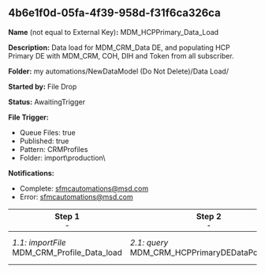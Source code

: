 ## 4b6e1f0d-05fa-4f39-958d-f31f6ca326ca

**Name** (not equal to External Key)**:** MDM_HCPPrimary_Data_Load

**Description:** Data load for MDM_CRM_Data DE, and populating HCP Primary DE with MDM_CRM, COH, DIH and Token from all subscriber.

**Folder:** my automations/NewDataModel (Do Not Delete)/Data Load/

**Started by:** File Drop

**Status:** AwaitingTrigger

**File Trigger:**

* Queue Files: true
* Published: true
* Pattern: CRMProfiles
* Folder:  import\production\

**Notifications:**

* Complete: sfmcautomations@msd.com
* Error: sfmcautomations@msd.com

| Step 1<br>_<small>-</small>_ | Step 2<br>_<small>-</small>_ | Step 3<br>_<small>-</small>_ | Step 4<br>_<small>-</small>_ | Step 5<br>_<small>-</small>_ | Step 6<br>_<small>-</small>_ |
| --- | --- | --- | --- | --- | --- |
| _1.1: importFile_<br>MDM_CRM_Profile_Data_load | _2.1: query_<br>MDM_CRM_HCPPrimaryDEDataPopulation | _3.1: query_<br>DIH-HCPPrimaryDEDataPopulation | _4.1: query_<br>ConsentHub-HCPPrimaryDEDataPopulation | _5.1: query_<br>NoPrimaryinCOH-HCPPrimaryDEDataPopulation | _6.1: query_<br>Token-HCPPrimaryDEDataPopulation |
